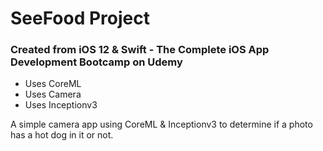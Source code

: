 # SeeFood Project
### Created from iOS 12 & Swift - The Complete iOS App Development Bootcamp on Udemy

- Uses CoreML
- Uses Camera
- Uses Inceptionv3

A simple camera app using CoreML & Inceptionv3 to determine if a photo has a hot dog in it or not.
